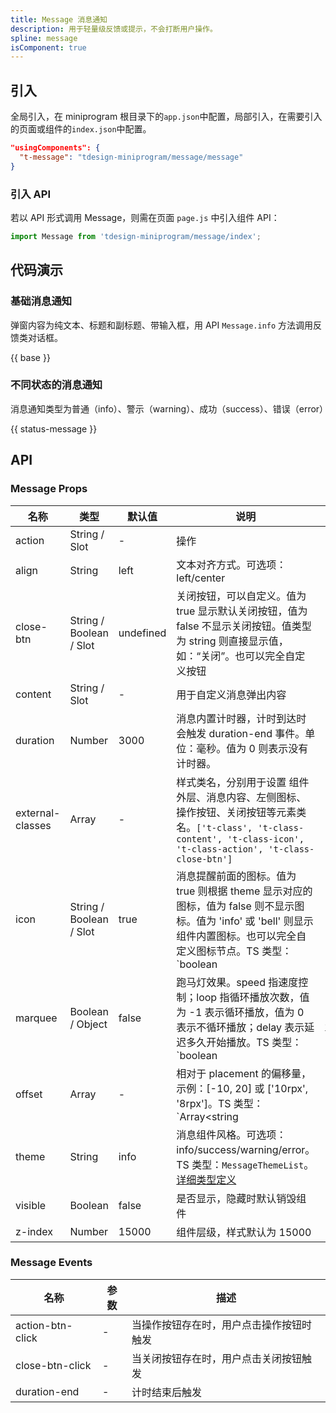 ```yaml
---
title: Message 消息通知
description: 用于轻量级反馈或提示，不会打断用户操作。
spline: message
isComponent: true
---
```


## 引入

全局引入，在 miniprogram 根目录下的`app.json`中配置，局部引入，在需要引入的页面或组件的`index.json`中配置。

```json
"usingComponents": {
  "t-message": "tdesign-miniprogram/message/message"
}
```

### 引入 API

若以 API 形式调用 Message，则需在页面 `page.js` 中引入组件 API：

```js
import Message from 'tdesign-miniprogram/message/index';
```

## 代码演示

### 基础消息通知

弹窗内容为纯文本、标题和副标题、带输入框，用 API `Message.info` 方法调用反馈类对话框。


{{ base }}


### 不同状态的消息通知

消息通知类型为普通（info）、警示（warning）、成功（success）、错误（error）  

{{ status-message }}

## API

### Message Props

| 名称 | 类型 | 默认值 | 说明 | 必传|
| -- | -- | -- | -- | -- |
| action           | String / Slot           | -         | 操作                                                                                                                                                                                | N                                                                                                                  |
| align            | String                  | left      | 文本对齐方式。可选项：left/center                                                                                                                                                   | N                                                                                                                  |
| close-btn        | String / Boolean / Slot | undefined | 关闭按钮，可以自定义。值为 true 显示默认关闭按钮，值为 false 不显示关闭按钮。值类型为 string 则直接显示值，如：“关闭”。也可以完全自定义按钮                                         | N                                                                                                                  |
| content          | String / Slot           | -         | 用于自定义消息弹出内容                                                                                                                                                              | N                                                                                                                  |
| duration         | Number                  | 3000      | 消息内置计时器，计时到达时会触发 duration-end 事件。单位：毫秒。值为 0 则表示没有计时器。                                                                                           | N                                                                                                                  |
| external-classes | Array                   | -         | 样式类名，分别用于设置 组件外层、消息内容、左侧图标、操作按钮、关闭按钮等元素类名。`['t-class', 't-class-content', 't-class-icon', 't-class-action', 't-class-close-btn']`          | N                                                                                                                  |
| icon             | String / Boolean / Slot | true      | 消息提醒前面的图标。值为 true 则根据 theme 显示对应的图标，值为 false 则不显示图标。值为 'info' 或 'bell' 则显示组件内置图标。也可以完全自定义图标节点。TS 类型：`boolean           | 'info'                                                                                                             | 'bell'` | N   |
| marquee          | Boolean / Object        | false     | 跑马灯效果。speed 指速度控制；loop 指循环播放次数，值为 -1 表示循环播放，值为 0 表示不循环播放；delay 表示延迟多久开始播放。TS 类型：`boolean                                       | DrawMarquee`。[详细类型定义](https://github.com/Tencent/tdesign-miniprogram/tree/develop/src/message/type.ts) | N       |
| offset           | Array                   | -         | 相对于 placement 的偏移量，示例：[-10, 20] 或 ['10rpx', '8rpx']。TS 类型：`Array<string                                                                                             | number>`                                                                                                           | N       |
| theme            | String                  | info      | 消息组件风格。可选项：info/success/warning/error。TS 类型：`MessageThemeList`。[详细类型定义](https://github.com/Tencent/tdesign-miniprogram/tree/develop/src/message/type.ts) | N                                                                                                                  |
| visible          | Boolean                 | false     | 是否显示，隐藏时默认销毁组件                                                                                                                                                        | N                                                                                                                  |
| z-index          | Number                  | 15000         | 组件层级，样式默认为 15000                                                                                                                                                           | N                                                                                                                  |

### Message Events

| 名称             | 参数 | 描述                                     |
| ---------------- | ---- | ---------------------------------------- |
| action-btn-click | -    | 当操作按钮存在时，用户点击操作按钮时触发 |
| close-btn-click  | -    | 当关闭按钮存在时，用户点击关闭按钮触发   |
| duration-end     | -    | 计时结束后触发                           |
